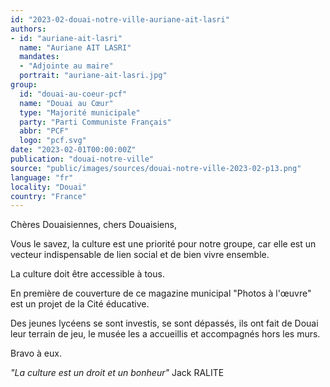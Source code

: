 ```yaml
---
id: "2023-02-douai-notre-ville-auriane-ait-lasri"
authors:
- id: "auriane-ait-lasri"
  name: "Auriane AIT LASRI"
  mandates: 
  - "Adjointe au maire"
  portrait: "auriane-ait-lasri.jpg"
group:
  id: "douai-au-coeur-pcf"
  name: "Douai au Cœur"
  type: "Majorité municipale"
  party: "Parti Communiste Français"
  abbr: "PCF"
  logo: "pcf.svg"
date: "2023-02-01T00:00:00Z"
publication: "douai-notre-ville"
source: "public/images/sources/douai-notre-ville-2023-02-p13.png"
language: "fr"
locality: "Douai"
country: "France"
---
```


Chères Douaisiennes, chers Douaisiens,

Vous le savez, la culture est une priorité pour notre groupe, car elle est un vecteur indispensable de lien social et de bien vivre ensemble.

La culture doit être accessible à tous.

En première de couverture de ce magazine municipal "Photos à l'œuvre" est un projet de la Cité éducative.

Des jeunes lycéens se sont investis, se sont dépassés, ils ont fait de Douai leur terrain de jeu, le musée les a accueillis et accompagnés hors les murs.

Bravo à eux.

*"La culture est un droit et un bonheur"* Jack RALITE
